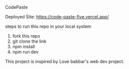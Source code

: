 CodePaste

Deployed Site: https://code-paste-five.vercel.app/

steps to run this repo in your local system

1) fork this repo
2) git clone the link
3) npm install
4) npm run dev

This project is inspired by Love babbar's web dev project.
